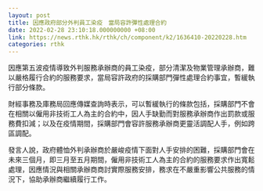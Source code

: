 ```yaml
---
layout: post
title: 因應政府部分外判員工染疫　當局容許彈性處理合約
date: 2022-02-28 23:10:18.000000000 +08:00
link: https://news.rthk.hk/rthk/ch/component/k2/1636410-20220228.htm
categories: rthk
---
```


因應第五波疫情導致外判服務承辦商的員工染疫，部分清潔及物業管理承辦商，難以嚴格履行合約的服務要求，當局容許政府的採購部門彈性處理合約事宜，暫緩執行部分條款。

財經事務及庫務局回應傳媒查詢時表示，可以暫緩執行的條款包括，採購部門不會在相關以僱用非技術工人為主的合約中，因人手缺勤而對服務承辦商作出罰款或服務費扣減；以及在疫情期間，採購部門會容許服務承辦商更靈活調配人手，例如跨區調配。

發言人說，政府體恤外判承辦商於嚴峻疫情下面對人手安排的困難，採購部門會在未來三個月，即三月至五月期間，僱用非技術工人為主的合約的服務要求作出寬鬆處理，因應情況與相關承辦商商討實際服務安排，務求在不嚴重影響公共服務的情況下，協助承辦商繼續履行工作。
